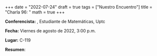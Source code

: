 +++
date  = "2022-07-24"
draft = true
tags  = ["Nuestro Encuentro"]
title = "Charla 96: "
math  = true
+++

**Conferencista:** , Estudiante de Matemáticas, Uptc

**Fecha:** Viernes  de agosto de 2022, 3:00 p.m.

**Lugar:** C-119 

**Resumen**: 
